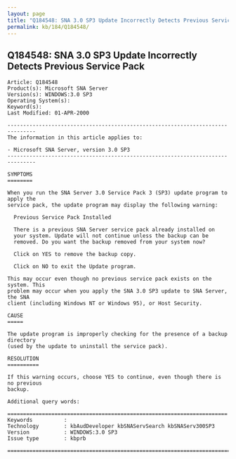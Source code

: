 ```yaml
---
layout: page
title: "Q184548: SNA 3.0 SP3 Update Incorrectly Detects Previous Service Pack"
permalink: kb/184/Q184548/
---
```


## Q184548: SNA 3.0 SP3 Update Incorrectly Detects Previous Service Pack

	Article: Q184548
	Product(s): Microsoft SNA Server
	Version(s): WINDOWS:3.0 SP3
	Operating System(s): 
	Keyword(s): 
	Last Modified: 01-APR-2000
	
	-------------------------------------------------------------------------------
	The information in this article applies to:
	
	- Microsoft SNA Server, version 3.0 SP3 
	-------------------------------------------------------------------------------
	
	SYMPTOMS
	========
	
	When you run the SNA Server 3.0 Service Pack 3 (SP3) update program to apply the
	service pack, the update program may display the following warning:
	
	  Previous Service Pack Installed
	
	  There is a previous SNA Server service pack already installed on
	  your system. Update will not continue unless the backup can be
	  removed. Do you want the backup removed from your system now?
	
	  Click on YES to remove the backup copy.
	
	  Click on NO to exit the Update program.
	
	This may occur even though no previous service pack exists on the system. This
	problem may occur when you apply the SNA 3.0 SP3 update to SNA Server, the SNA
	client (including Windows NT or Windows 95), or Host Security.
	
	CAUSE
	=====
	
	The update program is improperly checking for the presence of a backup directory
	(used by the update to uninstall the service pack).
	
	RESOLUTION
	==========
	
	If this warning occurs, choose YES to continue, even though there is no previous
	backup.
	
	Additional query words:
	
	======================================================================
	Keywords          :  
	Technology        : kbAudDeveloper kbSNAServSearch kbSNAServ300SP3
	Version           : WINDOWS:3.0 SP3
	Issue type        : kbprb
	
	=============================================================================
	
